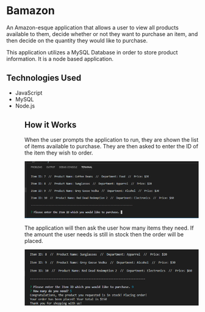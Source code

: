 # Bamazon

<p>An Amazon-esque application that allows a user to view all products available to them, decide whether or not they want to purchase an item, and then decide on the quantity they would like to purchase.
</p>

<p>This application utilizes a MySQL Database in order to store product information. It is a node based application.</p>

## Technologies Used
<ul>
  <li>JavaScript</li>
  <li>MySQL</li>
  <li>Node.js</li>
<ul>
 
## How it Works
<p>When the user prompts the application to run, they are shown the list of items available to purchase. They are then asked to enter the ID of the item they wish to order.
</p>

![Image description](https://github.com/benderb64/Bamazon/blob/master/images/Item_Prompt.PNG)

<p>The application will then ask the user how many items they need. If the amount the user needs is still in stock then the order will be placed.
</p>

![Image description](https://github.com/benderb64/Bamazon/blob/master/images/Order_Acceptance.PNG)




